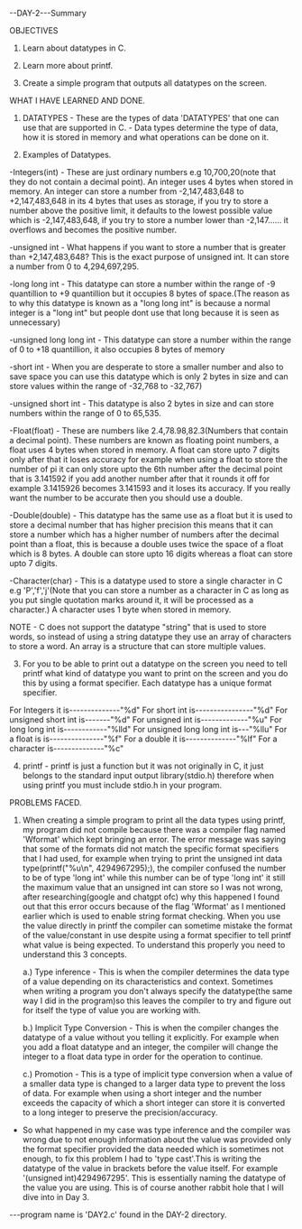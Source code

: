 --DAY-2---Summary

OBJECTIVES

1. Learn about datatypes in C.

2. Learn more about printf.

3. Create a simple program that outputs all datatypes on the screen.

WHAT I HAVE LEARNED AND DONE.

1. DATATYPES - These are the types of data 'DATATYPES' that one can use that are supported in C.
             - Data types determine the type of data, how it is stored in memory and what operations can be done on it.

2. Examples of Datatypes.

-Integers(int) - These are just ordinary numbers e.g 10,700,20(note that they do not contain a decimal point). An integer uses 4 bytes when stored in memory. An integer can store a number from -2,147,483,648 to +2,147,483,648 in its 4 bytes that uses as storage, if you try to store a number above the positive limit, it defaults to the lowest possible value which is -2,147,483,648, if you try to store a number lower than -2,147...... it overflows and becomes the positive number.

-unsigned int - What happens if you want to store a number that is greater than +2,147,483,648? This is the exact purpose of unsigned int. It can store a number from 0 to 4,294,697,295.

-long long int - This datatype can store a number within the range of -9 quantillion to +9 quantillion but it occupies 8 bytes of space.(The reason as to why this datatype is known as a "long long int" is because a normal integer is a "long int" but people dont use that long because it is seen as unnecessary)

-unsigned long long int - This datatype can store a number within the range of 0 to +18 quantillion, it also occupies 8 bytes of memory

-short int - When you are desperate to store a smaller number and also to save space you can use this datatype which is only 2 bytes in size and can store values within the range of -32,768 to -32,767)

-unsigned short int - This datatype is also 2 bytes in size and can store numbers within the range of 0 to 65,535.

-Float(float) - These are numbers like 2.4,78.98,82.3(Numbers that contain a decimal point). These numbers are known as floating point numbers, a float uses 4 bytes when stored in memory. A float can store upto 7 digits only after that it loses accuracy for example when using a float to store the number of pi it can only store upto the 6th number after the decimal point that is 3.141592 if you add another number after that it rounds it off for example 3.1415926 becomes 3.141593 and it loses its accuracy. If you really want the number to be accurate then you should use a double.

-Double(double) - This datatype has the same use as a float but it is used to store a decimal number that has higher precision this means that it can store a number which has a higher number of numbers after the decimal point than a float, this is because a double uses twice the space of a float which is 8 bytes. A double can store upto 16 digits whereas a float can store upto 7 digits.

-Character(char) - This is a datatype used to store a single character in C e.g 'P','f','j'(Note that you can store a number as a character in C as long as you put single quotation marks around it, it will be processed as a character.) A character uses 1 byte when stored in memory.

NOTE - C does not support the datatype "string" that is used to store words, so instead of using a string datatype they use an array of characters to store a word. An array is a structure that can store multiple values.

3. For you to be able to print out a datatype on the screen you need to tell printf what kind of datatype you want to print on the screen and you do this by using a format specifier. Each datatype has a unique format specifier.

For Integers it is--------------"%d"
For short int is----------------"%d"
For unsigned short int is-------"%d"
For unsigned int is-------------"%u"
For long long int is------------"%lld"
For unsigned long long int is---"%llu"
For a float is is---------------"%f"
For a double it is--------------"%lf"
For a character is--------------"%c"

4. printf - printf is just a function but it was not originally in C, it just belongs to the standard input output library(stdio.h) therefore when using printf you must include stdio.h in your program.

PROBLEMS FACED.
1. When creating a simple program to print all the data types using printf, my program did not compile because there was a compiler flag named 'Wformat' which kept bringing an error. The error message was saying that some of the formats did not match the specific format specifiers that I had used, for example when trying to print the unsigned int data type(printf("%u\n", 4294967295);), the compiler confused the number to be of type 'long int' while this number can be of type 'long int' it still the maximum value that an unsigned int can store so I was not wrong, after researching(google and chatgpt ofc) why this happened I found out that this error occurs because of the flag 'Wformat' as I mentioned earlier which is used to enable string format checking. When you use the value directly in printf the compiler can sometime mistake the format of the value/constant in use despite using a format specifier to tell printf what value is being expected. To understand this properly you need to understand this 3 concepts.

	a.) Type inference - This is when the compiler determines the data type of a value depending on its characteristics and context. Sometimes when writing a program you don't always specify the datatype(the same way I did in the program)so this leaves the compiler to try and figure out for itself the type of value you are working with.

	b.) Implicit Type Conversion - This is when the compiler changes the datatype of a value without you telling it explicitly. For example when you add a float datatype and an integer, the compiler will change the integer to a float data type in order for the operation to continue.

	c.) Promotion - This is a type of implicit type conversion when a value of a smaller data type is changed to a larger data type to prevent the loss of data. For example when using a short integer and the number exceeds the capacity of which a short integer can store it is converted to a long integer to preserve the precision/accuracy. 

- So what happened in my case was type inference and the compiler was wrong due to not enough information about the value was provided only the format specifier provided the data needed which is sometimes not enough, to fix this problem I had to 'type cast'.This is writing the datatype of the value in brackets before the value itself. For example '(unsigned int)4294967295'. This is essentially naming the datatype of the value you are using. This is of course another rabbit hole that I will dive into in Day 3.


---program name is 'DAY2.c' found in the DAY-2 directory.
